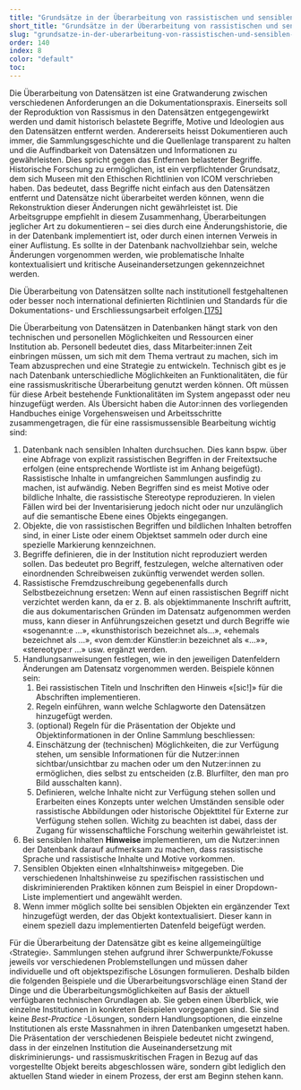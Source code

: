```yaml
---
title: "Grundsätze in der Überarbeitung von rassistischen und sensiblen Datensätzen"
short_title: "Grundsätze in der Überarbeitung von rassistischen und sensiblen Datensätzen"
slug: "grundsatze-in-der-uberarbeitung-von-rassistischen-und-sensiblen-datensatzen"
order: 140
index: 8
color: "default"
toc:
---
```


Die Überarbeitung von Datensätzen ist eine Gratwanderung zwischen verschiedenen Anforderungen an die Dokumentationspraxis. Einerseits soll der Reproduktion von Rassismus in den Datensätzen entgegengewirkt werden und damit historisch belastete Begriffe, Motive und Ideologien aus den Datensätzen entfernt werden. Andererseits heisst Dokumentieren auch immer, die Sammlungsgeschichte und die Quellenlage transparent zu halten und die Auffindbarkeit von Datensätzen und Informationen zu gewährleisten. Dies spricht gegen das Entfernen belasteter Begriffe. Historische Forschung zu ermöglichen, ist ein verpflichtender Grundsatz, dem sich Museen mit den Ethischen Richtlinien von ICOM verschrieben haben. Das bedeutet, dass Begriffe nicht einfach aus den Datensätzen entfernt und Datensätze nicht überarbeitet werden können, wenn die Rekonstruktion dieser Änderungen nicht gewährleistet ist. Die Arbeitsgruppe empfiehlt in diesem Zusammenhang, Überarbeitungen jeglicher Art zu dokumentieren – sei dies durch eine Änderungshistorie, die in der Datenbank implementiert ist, oder durch einen internen Verweis in einer Auflistung. Es sollte in der Datenbank nachvollziehbar sein, welche Änderungen vorgenommen werden, wie problematische Inhalte kontextualisiert und kritische Auseinandersetzungen gekennzeichnet werden.  

Die Überarbeitung von Datensätzen sollte nach institutionell festgehaltenen oder besser noch international definierten Richtlinien und Standards für die Dokumentations- und Erschliessungsarbeit erfolgen.[[175]](#footnote-176)  

Die Überarbeitung von Datensätzen in Datenbanken hängt stark von den technischen und personellen Möglichkeiten und Ressourcen einer Institution ab. Personell bedeutet dies, dass Mitarbeiter:innen Zeit einbringen müssen, um sich mit dem Thema vertraut zu machen, sich im Team abzusprechen und eine Strategie zu entwickeln. Technisch gibt es je nach Datenbank unterschiedliche Möglichkeiten an Funktionalitäten, die für eine rassismuskritische Überarbeitung genutzt werden können. Oft müssen für diese Arbeit bestehende Funktionalitäten im System angepasst oder neu hinzugefügt werden. Als Übersicht haben die Autor:innen des vorliegenden Handbuches einige Vorgehensweisen und Arbeitsschritte zusammengetragen, die für eine rassismussensible Bearbeitung wichtig sind:  

1. Datenbank nach sensiblen Inhalten durchsuchen. Dies kann bspw. über eine Abfrage von explizit rassistischen Begriffen in der Freitextsuche erfolgen (eine entsprechende Wortliste ist im Anhang beigefügt). Rassistische Inhalte in umfangreichen Sammlungen ausfindig zu machen, ist aufwändig. Neben Begriffen sind es meist Motive oder bildliche Inhalte, die rassistische Stereotype reproduzieren. In vielen Fällen wird bei der Inventarisierung jedoch nicht oder nur unzulänglich auf die semantische Ebene eines Objekts eingegangen.  
2. Objekte, die von rassistischen Begriffen und bildlichen Inhalten betroffen sind, in einer Liste oder einem Objektset sammeln oder durch eine spezielle Markierung kennzeichnen.  
3. Begriffe definieren, die in der Institution nicht reproduziert werden sollen. Das bedeutet pro Begriff, festzulegen, welche alternativen oder einordnenden Schreibweisen zukünftig verwendet werden sollen.  
4. Rassistische Fremdzuschreibung gegebenenfalls durch Selbstbezeichnung ersetzen: Wenn auf einen rassistischen Begriff nicht verzichtet werden kann, da er z. B. als objektimmanente Inschrift auftritt, die aus dokumentarischen Gründen im Datensatz aufgenommen werden muss, kann dieser in Anführungszeichen gesetzt und durch Begriffe wie «sogenannt:e …», «kunsthistorisch bezeichnet als…», «ehemals bezeichnet als …», «von dem:der Künstler:in bezeichnet als «...»», «stereotype:r …» usw. ergänzt werden.  
5. Handlungsanweisungen festlegen, wie in den jeweiligen Datenfeldern Änderungen am Datensatz vorgenommen werden. Beispiele können sein:  
   1. Bei rassistischen Titeln und Inschriften den Hinweis «[sic!]» für die Abschriften implementieren.  
   2. Regeln einführen, wann welche Schlagworte den Datensätzen hinzugefügt werden.  
   3. (optional) Regeln für die Präsentation der Objekte und Objektinformationen in der Online Sammlung beschliessen:  
   4. Einschätzung der (technischen) Möglichkeiten, die zur Verfügung stehen, um sensible Informationen für die Nutzer:innen sichtbar/unsichtbar zu machen oder um den Nutzer:innen zu ermöglichen, dies selbst zu entscheiden (z.B. Blurfilter, den man pro Bild ausschalten kann).  
   5. Definieren, welche Inhalte nicht zur Verfügung stehen sollen und Erarbeiten eines Konzepts unter welchen Umständen sensible oder rassistische Abbildungen oder historische Objekttitel für Externe zur Verfügung stehen sollen. Wichitg zu beachten ist dabei, dass der Zugang für wissenschaftliche Forschung weiterhin gewährleistet ist.  
6. Bei sensiblen Inhalten **Hinweise** implementieren, um die Nutzer:innen der Datenbank darauf aufmerksam zu machen, dass rassistische Sprache und rassistische Inhalte und Motive vorkommen.  
7. Sensiblen Objekten einen «Inhaltshinweis» mitgegeben. Die verschiedenen Inhaltshinweise zu spezifischen rassistischen und diskriminierenden Praktiken können zum Beispiel in einer Dropdown-Liste implementiert und angewählt werden.  
8. Wenn immer möglich sollte bei sensiblen Objekten ein ergänzender Text hinzugefügt werden, der das Objekt kontextualisiert. Dieser kann in einem speziell dazu implementierten Datenfeld beigefügt werden.  

Für die Überarbeitung der Datensätze gibt es keine allgemeingültige ‹Strategie›. Sammlungen stehen aufgrund ihrer Schwerpunkte/Fokusse jeweils vor verschiedenen Problemstellungen und müssen daher individuelle und oft objektspezifische Lösungen formulieren. Deshalb bilden die folgenden Beispiele und die Überarbeitungsvorschläge einen Stand der Dinge und die Überarbeitungsmöglichkeiten auf Basis der aktuell verfügbaren technischen Grundlagen ab. Sie geben einen Überblick, wie einzelne Institutionen in konkreten Beispielen vorgegangen sind. Sie sind keine *Best-Practice* -Lösungen, sondern Handlungsoptionen, die einzelne Institutionen als erste Massnahmen in ihren Datenbanken umgesetzt haben. Die Präsentation der verschiedenen Beispiele bedeutet nicht zwingend, dass in der einzelnen Institution die Auseinandersetzung mit diskriminierungs- und rassismuskritischen Fragen in Bezug auf das vorgestellte Objekt bereits abgeschlossen wäre, sondern gibt lediglich den aktuellen Stand wieder in einem Prozess, der erst am Beginn stehen kann.
